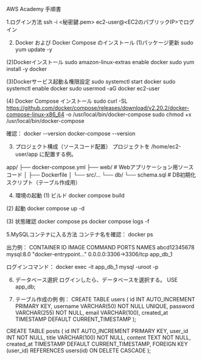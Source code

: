 AWS Academy 手順書

1.ログイン方法
ssh -i <秘密鍵.pem> ec2-user@<EC2のパブリックIP>でログイン

2. Docker および Docker Compose のインストール
(1)パッケージ更新
sudo yum update -y

(2)Dockerインストール
sudo amazon-linux-extras enable docker
sudo yum install -y docker

(3)Dockerサービス起動＆権限設定
sudo systemctl start docker
sudo systemctl enable docker
sudo usermod -aG docker ec2-user

(4) Docker Compose インストール
sudo curl -SL https://github.com/docker/compose/releases/download/v2.20.2/docker-compose-linux-x86_64 -o /usr/local/bin/docker-compose
sudo chmod +x /usr/local/bin/docker-compose

確認：
docker --version
docker-compose --version

3. プロジェクト構成（ソースコード配置）
プロジェクトを /home/ec2-user/app に配置する例。

app/
├── docker-compose.yml
├── web/                  # Webアプリケーション用ソースコード
│   ├── Dockerfile
│   └── src/...
└── db/
    └── schema.sql          # DB初期化スクリプト（テーブル作成用）

4. 環境の起動
(1) ビルド
docker compose build

(2) 起動
docker compose up -d

(3) 状態確認
docker compose ps
docker compose logs -f

5.MySQLコンテナに入る方法
コンテナ名を確認：
docker ps

出力例：
CONTAINER ID   IMAGE       COMMAND                  PORTS                               NAMES
abcd12345678   mysql:8.0   "docker-entrypoint..."   0.0.0.0:3306->3306/tcp              app_db_1

ログインコマンド：
docker exec -it app_db_1 mysql -uroot -p

6. データベース選択
ログインしたら、データベースを選択する。
USE app_db;

7. テーブル作成の例
例：
CREATE TABLE users (
  id INT AUTO_INCREMENT PRIMARY KEY,
  username VARCHAR(50) NOT NULL UNIQUE,
  password VARCHAR(255) NOT NULL,
  email VARCHAR(100),
  created_at TIMESTAMP DEFAULT CURRENT_TIMESTAMP
);

CREATE TABLE posts (
  id INT AUTO_INCREMENT PRIMARY KEY,
  user_id INT NOT NULL,
  title VARCHAR(100) NOT NULL,
  content TEXT NOT NULL,
  created_at TIMESTAMP DEFAULT CURRENT_TIMESTAMP,
  FOREIGN KEY (user_id) REFERENCES users(id) ON DELETE CASCADE
);

